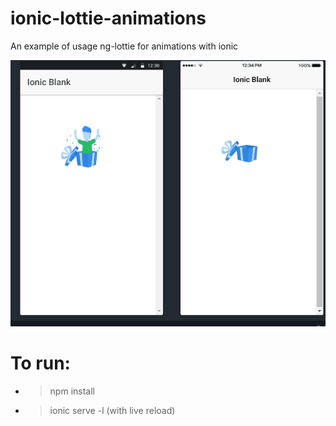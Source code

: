 # ionic-lottie-animations
An example of usage ng-lottie for animations with ionic

![View this](src/assets/gif.gif)

# To run:
* > npm install
* > ionic serve -l (with live reload)
